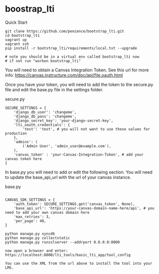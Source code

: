 # boostrap_lti

Quick Start
```
git clone https://github.com/penzance/bootstrap_lti.git
cd bootstrap_lti
vagrant up
vagrant ssh
pip install -r bootstrap_lti/requirements/local.txt --upgrade

# note you should be in a virtual env called bootstrap_lti now
# if not run "workon bootstrap_lti"

```
You will need to obtain a Canvas Integration Token. See this url
for more info: https://canvas.instructure.com/doc/api/file.oauth.html

Once you have your token, you will need to add the token to the secure.py file and 
edit the base.py file in the settings folder.

secure.py
```
SECURE_SETTINGS = {
	'django_db_user': 'changeme',
	'django_db_pass': 'changeme',
	'django_secret_key': 'your-django-secret-key', 
	'lti_oauth_credentials': {
		'test': 'test', # you will not want to use these values for production
	},
	'admins': (
		('Admin User', 'admin_user@example.com'),
	),
	'canvas_token' : 'your-Canvas-Integration-Token', # add your canvas token here
}
```

In base.py you will need to add or edit the following section. You will need to update the 
base_api_url with the url of your canvas instance. 

base.py
```

CANVAS_SDK_SETTINGS = {
    'auth_token': SECURE_SETTINGS.get('canvas_token', None),
    'base_api_url': 'https://your-canvas-domain-name-here/api', # you need to add your own canvas domain here
    'max_retries': 3,
    'per_page': 40,
}
```

```
python manage.py syncdb
python manage.py collectstatic
python manage.py runsslserver --addrport 0.0.0.0:8000

now open a browser and enter:
https://localhost:8000/lti_tools/basic_lti_app/tool_config

You can use the XML from the url above to install the tool into your LMS.

```

